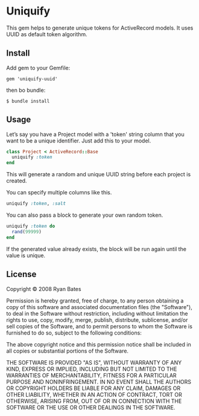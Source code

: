 # Uniquify

This gem helps to generate unique tokens for ActiveRecord models. It uses UUID as default token algorithm.

## Install

Add gem to your Gemfile:
```
gem 'uniquify-uuid'
```
then bo bundle:
```
$ bundle install
```

## Usage

Let’s say you have a Project model with a 'token' string column that you want to be a unique identifier. Just add this to your model.
```ruby
class Project < ActiveRecord::Base
  uniquify :token
end
```

This will generate a random and unique UUID string before each project is created.

You can specify multiple columns like this.
```ruby
uniquify :token, :salt
```

You can also pass a block to generate your own random token.
```ruby
uniquify :token do
  rand(99999)
end
```

If the generated value already exists, the block will be run again until the value is unique.


## License
Copyright © 2008 Ryan Bates

Permission is hereby granted, free of charge, to any person obtaining a copy of this software and associated documentation files (the "Software"), to deal in the Software without restriction, including without limitation the rights to use, copy, modify, merge, publish, distribute, sublicense, and/or sell copies of the Software, and to permit persons to whom the Software is furnished to do so, subject to the following conditions:

The above copyright notice and this permission notice shall be included in all copies or substantial portions of the Software.

THE SOFTWARE IS PROVIDED "AS IS", WITHOUT WARRANTY OF ANY KIND, EXPRESS OR IMPLIED, INCLUDING BUT NOT LIMITED TO THE WARRANTIES OF MERCHANTABILITY, FITNESS FOR A PARTICULAR PURPOSE AND NONINFRINGEMENT. IN NO EVENT SHALL THE AUTHORS OR COPYRIGHT HOLDERS BE LIABLE FOR ANY CLAIM, DAMAGES OR OTHER LIABILITY, WHETHER IN AN ACTION OF CONTRACT, TORT OR OTHERWISE, ARISING FROM, OUT OF OR IN CONNECTION WITH THE SOFTWARE OR THE USE OR OTHER DEALINGS IN THE SOFTWARE.